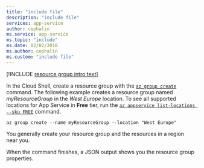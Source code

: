 ```yaml
---
title: "include file"
description: "include file"
services: app-service
author: cephalin
ms.service: app-service
ms.topic: "include"
ms.date: 02/02/2018
ms.author: cephalin
ms.custom: "include file"
---
```



[!INCLUDE [resource group intro text](~/reusable-content/ce-skilling/azure/includes/resource-group.md)]

In the Cloud Shell, create a resource group with the [`az group create`](/cli/azure/group) command. The following example creates a resource group named *myResourceGroup* in the *West Europe* location. To see all supported locations for App Service in **Free** tier, run the [`az appservice list-locations --sku FREE`](/cli/azure/appservice) command.

```azurecli-interactive
az group create --name myResourceGroup --location "West Europe"
```

You generally create your resource group and the resources in a region near you. 

When the command finishes, a JSON output shows you the resource group properties.
